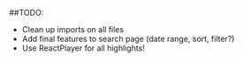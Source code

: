##TODO:
- Clean up imports on all files
- Add final features to search page (date range, sort, filter?)
- Use ReactPlayer for all highlights!
